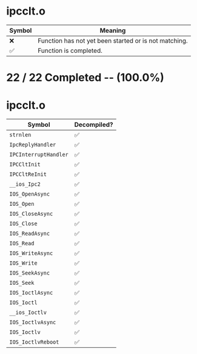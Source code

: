 # ipcclt.o
| Symbol | Meaning 
| ------------- | ------------- 
| :x: | Function has not yet been started or is not matching. 
| :white_check_mark: | Function is completed. 


# 22 / 22 Completed -- (100.0%)
# ipcclt.o
| Symbol | Decompiled? |
| ------------- | ------------- |
| `strnlen` | :white_check_mark: |
| `IpcReplyHandler` | :white_check_mark: |
| `IPCInterruptHandler` | :white_check_mark: |
| `IPCCltInit` | :white_check_mark: |
| `IPCCltReInit` | :white_check_mark: |
| `__ios_Ipc2` | :white_check_mark: |
| `IOS_OpenAsync` | :white_check_mark: |
| `IOS_Open` | :white_check_mark: |
| `IOS_CloseAsync` | :white_check_mark: |
| `IOS_Close` | :white_check_mark: |
| `IOS_ReadAsync` | :white_check_mark: |
| `IOS_Read` | :white_check_mark: |
| `IOS_WriteAsync` | :white_check_mark: |
| `IOS_Write` | :white_check_mark: |
| `IOS_SeekAsync` | :white_check_mark: |
| `IOS_Seek` | :white_check_mark: |
| `IOS_IoctlAsync` | :white_check_mark: |
| `IOS_Ioctl` | :white_check_mark: |
| `__ios_Ioctlv` | :white_check_mark: |
| `IOS_IoctlvAsync` | :white_check_mark: |
| `IOS_Ioctlv` | :white_check_mark: |
| `IOS_IoctlvReboot` | :white_check_mark: |

